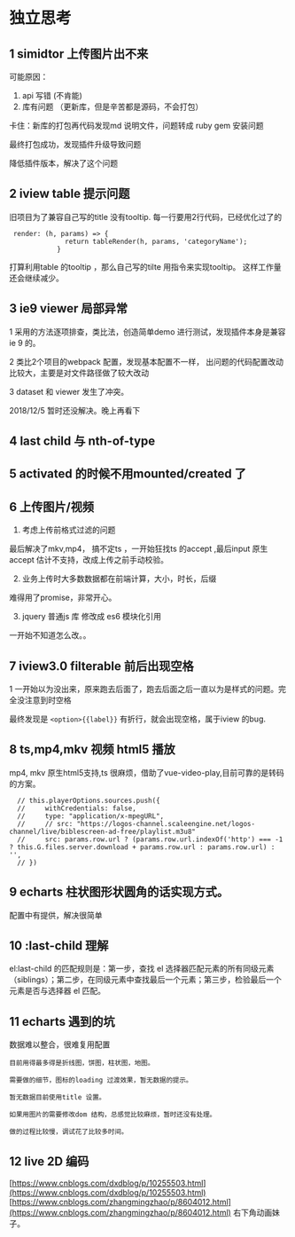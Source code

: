 # 独立思考

## 1 simidtor 上传图片出不来

可能原因：
1. api 写错 (不肯能) 
2. 库有问题 （更新库，但是辛苦都是源码，不会打包）

卡住：新库的打包再代码发现md 说明文件，问题转成 ruby gem 安装问题

最终打包成功，发现插件升级导致问题

降低插件版本，解决了这个问题

## 2 iview table 提示问题

旧项目为了兼容自己写的title 没有tooltip. 每一行要用2行代码，已经优化过了的

```
 render: (h, params) => {
              return tableRender(h, params, 'categoryName');
            }
```

打算利用table 的tooltip ，那么自己写的tilte 用指令来实现tooltip。 这样工作量还会继续减少。


## 3 ie9 viewer 局部异常

1 采用的方法逐项排查，类比法，创造简单demo 进行测试，发现插件本身是兼容ie 9 的。

2 类比2个项目的webpack 配置，发现基本配置不一样， 出问题的代码配置改动比较大，主要是对文件路径做了较大改动

3 dataset 和 viewer 发生了冲突。

2018/12/5 暂时还没解决。晚上再看下

## 4 last child 与 nth-of-type 



## 5 activated 的时候不用mounted/created 了



## 6 上传图片/视频

1. 考虑上传前格式过滤的问题

最后解决了mkv,mp4， 搞不定ts ，一开始狂找ts 的accept ,最后input 原生accept 估计不支持，改成上传之前手动校验。

2. 业务上传时大多数数据都在前端计算，大小，时长，后缀

难得用了promise，非常开心。 

3. jquery 普通js 库 修改成 es6 模块化引用

一开始不知道怎么改。。 

## 7 iview3.0  filterable 前后出现空格

1 一开始以为没出来，原来跑去后面了，跑去后面之后一直以为是样式的问题。完全没注意到时空格

最终发现是 `<option>{{label}}` 有折行，就会出现空格，属于iview 的bug. 

## 8 ts,mp4,mkv 视频 html5 播放

mp4, mkv 原生html5支持,ts 很麻烦，借助了vue-video-play,目前可靠的是转码的方案。

```
  // this.playerOptions.sources.push({
  //     withCredentials: false,
  //     type: "application/x-mpegURL",
  //     // src: "https://logos-channel.scaleengine.net/logos-channel/live/biblescreen-ad-free/playlist.m3u8"
  //     src: params.row.url ? (params.row.url.indexOf('http') === -1 ? this.G.files.server.download + params.row.url : params.row.url) : '',
  // })

```

## 9 echarts 柱状图形状圆角的话实现方式。

配置中有提供，解决很简单


## 10 :last-child 理解

 el:last-child 的匹配规则是：第一步，查找 el 选择器匹配元素的所有同级元素（siblings）；第二步，在同级元素中查找最后一个元素；第三步，检验最后一个元素是否与选择器 el 匹配。


## 11 echarts 遇到的坑

   数据难以整合，很难复用配置

    目前用得最多得是折线图，饼图，柱状图，地图。

    需要做的细节，图标的loading 过渡效果，暂无数据的提示。

    暂无数据目前使用title 设置。

    如果用图片的需要修改dom 结构，总感觉比较麻烦，暂时还没有处理。

    做的过程比较慢，调试花了比较多时间。

## 12 live 2D 编码
[https://www.cnblogs.com/dxdblog/p/10255503.html](https://www.cnblogs.com/dxdblog/p/10255503.html)
[https://www.cnblogs.com/zhangmingzhao/p/8604012.html](https://www.cnblogs.com/zhangmingzhao/p/8604012.html) 右下角动画妹子。


